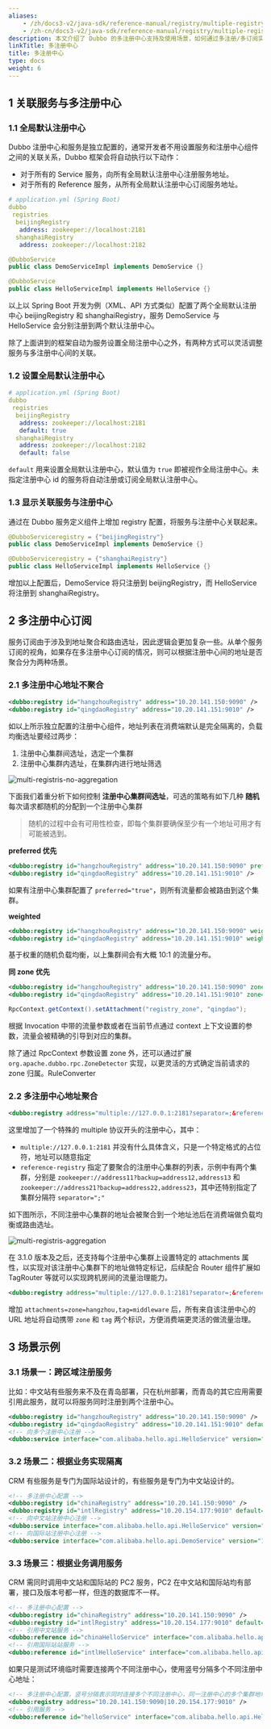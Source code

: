 ```yaml
---
aliases:
    - /zh/docs3-v2/java-sdk/reference-manual/registry/multiple-registry/
    - /zh-cn/docs3-v2/java-sdk/reference-manual/registry/multiple-registry/
description: 本文介绍了 Dubbo 的多注册中心支持及使用场景，如何通过多注册/多订阅实现跨区域服务部署、服务迁移等，也描述了同机房有限等跨机房流量调度的实现方式。
linkTitle: 多注册中心
title: 多注册中心
type: docs
weight: 6
---
```


## 1 关联服务与多注册中心

### 1.1 全局默认注册中心

Dubbo 注册中心和服务是独立配置的，通常开发者不用设置服务和注册中心组件之间的关联关系，Dubbo 框架会将自动执行以下动作：
* 对于所有的 Service 服务，向所有全局默认注册中心注册服务地址。
* 对于所有的 Reference 服务，从所有全局默认注册中心订阅服务地址。

```yml
# application.yml (Spring Boot)
dubbo
 registries
  beijingRegistry
   address: zookeeper://localhost:2181
  shanghaiRegistry
   address: zookeeper://localhost:2182
```

```java
@DubboService
public class DemoServiceImpl implements DemoService {}

@DubboService
public class HelloServiceImpl implements HelloService {}
```

以上以 Spring Boot 开发为例（XML、API 方式类似）配置了两个全局默认注册中心 beijingRegistry 和 shanghaiRegistry，服务 DemoService 与 HelloService 会分别注册到两个默认注册中心。

除了上面讲到的框架自动为服务设置全局注册中心之外，有两种方式可以灵活调整服务与多注册中心间的关联。

### 1.2 设置全局默认注册中心
```yml
# application.yml (Spring Boot)
dubbo
 registries
  beijingRegistry
   address: zookeeper://localhost:2181
   default: true
  shanghaiRegistry
   address: zookeeper://localhost:2182
   default: false
```

`default` 用来设置全局默认注册中心，默认值为 `true` 即被视作全局注册中心。未指定注册中心 id 的服务将自动注册或订阅全局默认注册中心。

### 1.3 显示关联服务与注册中心

通过在 Dubbo 服务定义组件上增加 registry 配置，将服务与注册中心关联起来。

```java
@DubboServiceregistry = {"beijingRegistry"}
public class DemoServiceImpl implements DemoService {}

@DubboServiceregistry = {"shanghaiRegistry"}
public class HelloServiceImpl implements HelloService {}
```

增加以上配置后，DemoService 将只注册到 beijingRegistry，而 HelloService 将注册到 shanghaiRegistry。

## 2 多注册中心订阅

服务订阅由于涉及到地址聚合和路由选址，因此逻辑会更加复杂一些。从单个服务订阅的视角，如果存在多注册中心订阅的情况，则可以根据注册中心间的地址是否聚合分为两种场景。

### 2.1 多注册中心地址不聚合

```xml
<dubbo:registry id="hangzhouRegistry" address="10.20.141.150:9090" />
<dubbo:registry id="qingdaoRegistry" address="10.20.141.151:9010" />
```

如以上所示独立配置的注册中心组件，地址列表在消费端默认是完全隔离的，负载均衡选址要经过两步：
1. 注册中心集群间选址，选定一个集群
2. 注册中心集群内选址，在集群内进行地址筛选

![multi-registris-no-aggregation](/imgs/v3/registry/no-aggregation.png)

下面我们着重分析下如何控制 **注册中心集群间选址**，可选的策略有如下几种
**随机**
每次请求都随机的分配到一个注册中心集群

> 随机的过程中会有可用性检查，即每个集群要确保至少有一个地址可用才有可能被选到。

**preferred 优先**
```xml
<dubbo:registry id="hangzhouRegistry" address="10.20.141.150:9090" preferred="true"/>
<dubbo:registry id="qingdaoRegistry" address="10.20.141.151:9010" />
```
如果有注册中心集群配置了 `preferred="true"`，则所有流量都会被路由到这个集群。

**weighted**
```xml
<dubbo:registry id="hangzhouRegistry" address="10.20.141.150:9090" weight="100"/>
<dubbo:registry id="qingdaoRegistry" address="10.20.141.151:9010" weight="10" />
```

基于权重的随机负载均衡，以上集群间会有大概 10:1 的流量分布。

**同 zone 优先**
```xml
<dubbo:registry id="hangzhouRegistry" address="10.20.141.150:9090" zone="hangzhou" />
<dubbo:registry id="qingdaoRegistry" address="10.20.141.151:9010" zone="qingdao" />
```

```java
RpcContext.getContext().setAttachment("registry_zone", "qingdao");
```

根据 Invocation 中带的流量参数或者在当前节点通过 context 上下文设置的参数，流量会被精确的引导到对应的集群。

除了通过 RpcContext 参数设置 zone 外，还可以通过扩展 `org.apache.dubbo.rpc.ZoneDetector` 实现，以更灵活的方式确定当前请求的 zone 归属。RuleConverter

### 2.2 多注册中心地址聚合
```xml
<dubbo:registry address="multiple://127.0.0.1:2181?separator=;&reference-registry=zookeeper://address11?backup=address12,address13;zookeeper://address21?backup=address22,address23" />
```

这里增加了一个特殊的 multiple 协议开头的注册中心，其中：
* `multiple://127.0.0.1:2181` 并没有什么具体含义，只是一个特定格式的占位符，地址可以随意指定
* `reference-registry` 指定了要聚合的注册中心集群的列表，示例中有两个集群，分别是 `zookeeper://address11?backup=address12,address13` 和 `zookeeper://address21?backup=address22,address23`，其中还特别指定了集群分隔符 `separator=";"`

如下图所示，不同注册中心集群的地址会被聚合到一个地址池后在消费端做负载均衡或路由选址。

![multi-registris-aggregation](/imgs/v3/registry/aggregation.png)

在 3.1.0 版本及之后，还支持每个注册中心集群上设置特定的 attachments 属性，以实现对该注册中心集群下的地址做特定标记，后续配合 Router 组件扩展如 TagRouter 等就可以实现跨机房间的流量治理能力。

```xml
<dubbo:registry address="multiple://127.0.0.1:2181?separator=;&reference-registry=zookeeper://address11?attachments=zone=hangzhou,tag=middleware;zookeeper://address21" />
```

增加 `attachments=zone=hangzhou,tag=middleware` 后，所有来自该注册中心的 URL 地址将自动携带 `zone` 和 `tag` 两个标识，方便消费端更灵活的做流量治理。

## 3 场景示例

### 3.1 场景一：跨区域注册服务

比如：中文站有些服务来不及在青岛部署，只在杭州部署，而青岛的其它应用需要引用此服务，就可以将服务同时注册到两个注册中心。

```xml
<dubbo:registry id="hangzhouRegistry" address="10.20.141.150:9090" />
<dubbo:registry id="qingdaoRegistry" address="10.20.141.151:9010" default="false" />
<!-- 向多个注册中心注册 -->
<dubbo:service interface="com.alibaba.hello.api.HelloService" version="1.0.0" ref="helloService" registry="hangzhouRegistry,qingdaoRegistry" />
```

### 3.2 场景二：根据业务实现隔离

CRM 有些服务是专门为国际站设计的，有些服务是专门为中文站设计的。

```xml
<!-- 多注册中心配置 -->
<dubbo:registry id="chinaRegistry" address="10.20.141.150:9090" />
<dubbo:registry id="intlRegistry" address="10.20.154.177:9010" default="false" />
<!-- 向中文站注册中心注册 -->
<dubbo:service interface="com.alibaba.hello.api.HelloService" version="1.0.0" ref="helloService" registry="chinaRegistry" />
<!-- 向国际站注册中心注册 -->
<dubbo:service interface="com.alibaba.hello.api.DemoService" version="1.0.0" ref="demoService" registry="intlRegistry" />
```

### 3.3 场景三：根据业务调用服务

CRM 需同时调用中文站和国际站的 PC2 服务，PC2 在中文站和国际站均有部署，接口及版本号都一样，但连的数据库不一样。

```xml
<!-- 多注册中心配置 -->
<dubbo:registry id="chinaRegistry" address="10.20.141.150:9090" />
<dubbo:registry id="intlRegistry" address="10.20.154.177:9010" default="false" />
<!-- 引用中文站服务 -->
<dubbo:reference id="chinaHelloService" interface="com.alibaba.hello.api.HelloService" version="1.0.0" registry="chinaRegistry" />
<!-- 引用国际站站服务 -->
<dubbo:reference id="intlHelloService" interface="com.alibaba.hello.api.HelloService" version="1.0.0" registry="intlRegistry" />
```

如果只是测试环境临时需要连接两个不同注册中心，使用竖号分隔多个不同注册中心地址：

```xml
<!-- 多注册中心配置，竖号分隔表示同时连接多个不同注册中心，同一注册中心的多个集群地址用逗号分隔 -->
<dubbo:registry address="10.20.141.150:9090|10.20.154.177:9010" />
<!-- 引用服务 -->
<dubbo:reference id="helloService" interface="com.alibaba.hello.api.HelloService" version="1.0.0" />
```